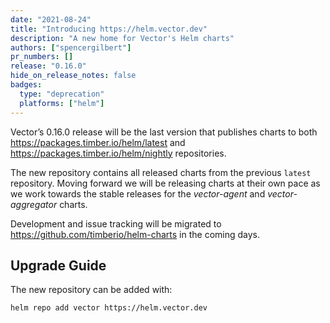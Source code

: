 ```yaml
---
date: "2021-08-24"
title: "Introducing https://helm.vector.dev"
description: "A new home for Vector's Helm charts"
authors: ["spencergilbert"]
pr_numbers: []
release: "0.16.0"
hide_on_release_notes: false
badges:
  type: "deprecation"
  platforms: ["helm"]
---
```


Vector’s 0.16.0 release will be the last version that publishes charts to both
https://packages.timber.io/helm/latest and https://packages.timber.io/helm/nightly repositories.

The new repository contains all released charts from the previous `latest` repository.
Moving forward we will be releasing charts at their own pace as we work towards the stable
releases for the _vector-agent_ and _vector-aggregator_ charts.

Development and issue tracking will be migrated to https://github.com/timberio/helm-charts
in the coming days.

## Upgrade Guide

The new repository can be added with:

```shell
helm repo add vector https://helm.vector.dev
```
